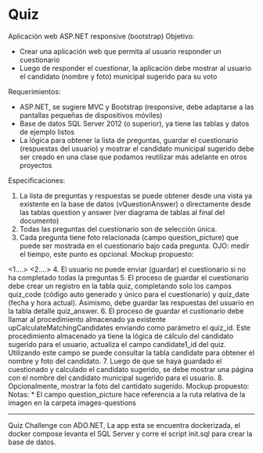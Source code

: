# Quiz

Aplicación web ASP.NET responsive (bootstrap)
Objetivo: 
* Crear una aplicación web que permita al usuario responder un cuestionario
* Luego de responder el cuestionar, la aplicación debe mostrar al usuario el candidato
(nombre y foto) municipal sugerido para su voto

Requerimientos:
* ASP.NET, se sugiere MVC y Bootstrap (responsive, debe adaptarse a las pantallas
pequeñas de dispositivos móviles)
* Base de datos SQL Server 2012 (o superior), ya tiene las tablas y datos de ejemplo listos
* La lógica para obtener la lista de preguntas, guardar el cuestionario (respuestas del
usuario) y mostrar el candidato municipal sugerido debe ser creado en una clase que
podamos reutilizar más adelante en otros proyectos

Especificaciones:

1. La lista de preguntas y respuestas se puede obtener desde una vista ya existente en la base de
datos (vQuestionAnswer) o directamente desde las tablas question y answer (ver diagrama de
tablas al final del documento)
2. Todas las preguntas del cuestionario son de selección única.
3. Cada pregunta tiene foto relacionada (campo question_picture) que puede ser mostrada en el
cuestionario bajo cada pregunta. OJO: medir el tiempo, este punto es opcional.
Mockup propuesto:
<Quiz>
<Responda a las siguientes preguntas:>
<1....>
<2....>
4. El usuario no puede enviar (guardar) el cuestionario si no ha completado todas la preguntas
5. El proceso de guardar el cuestionario debe crear un registro en la tabla quiz, completando solo
los campos quiz_code (código auto generado y único para el cuestionario) y quiz_date (fecha y
hora actual). Asimismo, debe guardar las respuestas del usuario en la tabla detalle quiz_answer.
6. El proceso de guardar el custionario debe llamar al procedimiento almacenado ya existente
upCalculateMatchingCandidates envíando como parámetro el quiz_id. Este procedimiento
almacenado ya tiene la lógica de cálculo del candidato sugerido para el usuario, actualiza el
campo candidate1_id del quiz. Utilizando este campo se puede consultar la tabla candidate para
obtener el nombre y foto del candidato.
7. Luego de que se haya guardado el cuestionado y calculado el candidato sugerido, se debe
mostrar una página con el nombre del candidato municipal sugerido para el usuario.
8. Opcionalmente, mostrar la foto del cantidato sugerido.
Mockup propuesto:
<En base a sus respuestas sugerimos el siguiente candidato>
<Nombre del candidato>
<Foto del candidato>
Notas:
* El campo question_picture hace referencia a la ruta relativa de la imagen en la carpeta images-questions

--------------------------------------------------------------------

Quiz Challenge con ADO.NET, La app esta se encuentra dockerizada, el docker compose levanta el SQL Server y corre el script init.sql para crear la base de datos.
